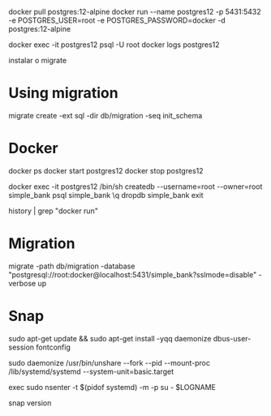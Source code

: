 
docker pull postgres:12-alpine
docker run --name postgres12 -p 5431:5432 -e POSTGRES_USER=root -e POSTGRES_PASSWORD=docker -d postgres:12-alpine

docker exec -it postgres12 psql -U root
docker logs postgres12

instalar o migrate 

# Using migration
migrate create -ext sql -dir db/migration -seq init_schema

# Docker
  docker ps
  docker start postgres12
  docker stop postgres12

  docker exec -it postgres12 /bin/sh
    createdb --username=root --owner=root simple_bank
      psql simple_bank
      \q
    dropdb simple_bank
    exit
  
  history | grep "docker run"


# Migration

  migrate -path db/migration -database "postgresql://root:docker@localhost:5431/simple_bank?sslmode=disable" -verbose up  


# Snap

  sudo apt-get update && sudo apt-get install -yqq daemonize dbus-user-session fontconfig

  sudo daemonize /usr/bin/unshare --fork --pid --mount-proc /lib/systemd/systemd --system-unit=basic.target

  exec sudo nsenter -t $(pidof systemd) -m -p su - $LOGNAME

  snap version